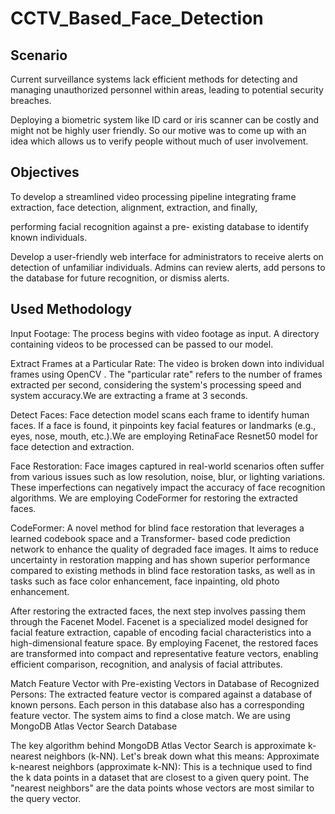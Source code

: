 # CCTV_Based_Face_Detection

## Scenario
Current surveillance systems lack
efficient methods for detecting and
managing unauthorized personnel
within areas, leading to potential
security breaches.

Deploying a biometric system like ID
card or iris scanner can be costly and
might not be highly user friendly. So
our motive was to come up with an
idea which allows us to verify people
without much of user involvement.

## Objectives
To develop a streamlined video processing
pipeline integrating frame extraction, face
detection, alignment, extraction, and finally,

performing facial recognition against a pre-
existing database to identify known individuals.

Develop a user-friendly web interface for
administrators to receive alerts on detection of
unfamiliar individuals. Admins can review alerts,
add persons to the database for future
recognition, or dismiss alerts.

## Used Methodology
Input Footage: The process begins with video footage as
input. A directory containing videos to be processed can be
passed to our model.

Extract Frames at a Particular Rate: The video is broken
down into individual frames using OpenCV . The "particular
rate" refers to the number of frames extracted per second,
considering the system's processing speed and system
accuracy.We are extracting a frame at 3 seconds.

Detect Faces: Face detection model scans each frame to
identify human faces. If a face is found, it pinpoints key
facial features or landmarks (e.g., eyes, nose, mouth,
etc.).We are employing RetinaFace Resnet50 model for face
detection and extraction.

Face Restoration: Face images captured in real-world
scenarios often suffer from various issues such as low
resolution, noise, blur, or lighting variations. These
imperfections can negatively impact the accuracy of face
recognition algorithms.
We are employing CodeFormer for restoring the extracted
faces.

CodeFormer: A novel method for blind face restoration that
leverages a learned codebook space and a Transformer-
based code prediction network to enhance the quality of
degraded face images. It aims to reduce uncertainty in
restoration mapping and has shown superior performance
compared to existing methods in blind face restoration
tasks, as well as in tasks such as face color enhancement,
face inpainting, old photo enhancement.

After restoring the extracted faces, the next step involves
passing them through the Facenet Model.
Facenet is a specialized model designed for facial feature
extraction, capable of encoding facial characteristics into a
high-dimensional feature space.
By employing Facenet, the restored faces are transformed
into compact and representative feature vectors, enabling
efficient comparison, recognition, and analysis of facial
attributes.

Match Feature Vector with Pre-existing Vectors in Database
of Recognized Persons: The extracted feature vector is
compared against a database of known persons. Each
person in this database also has a corresponding feature
vector. The system aims to find a close match.
We are using MongoDB Atlas Vector Search Database

The key algorithm behind MongoDB Atlas Vector Search is
approximate k-nearest neighbors (k-NN). Let's break down
what this means:
Approximate k-nearest neighbors (approximate k-NN): This
is a technique used to find the k data points in a dataset
that are closest to a given query point. The "nearest
neighbors" are the data points whose vectors are most
similar to the query vector.

